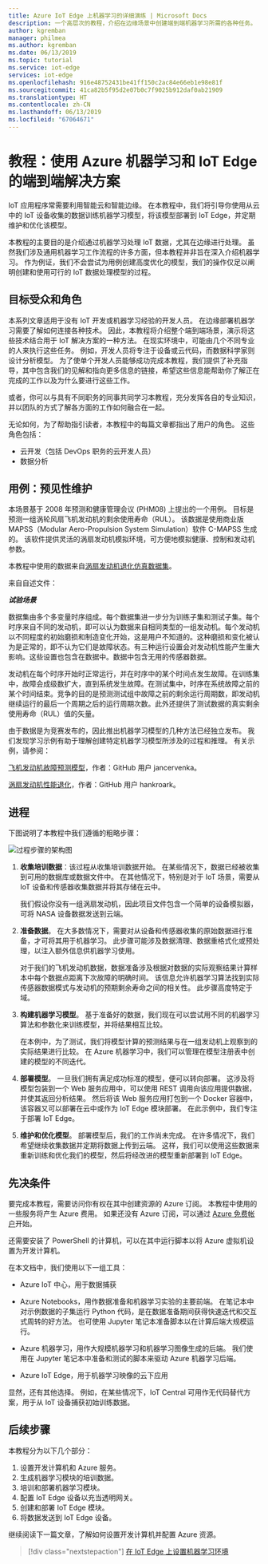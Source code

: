 ```yaml
---
title: Azure IoT Edge 上机器学习的详细演练 | Microsoft Docs
description: 一个高层次的教程，介绍在边缘场景中创建端到端机器学习所需的各种任务。
author: kgremban
manager: philmea
ms.author: kgremban
ms.date: 06/13/2019
ms.topic: tutorial
ms.service: iot-edge
services: iot-edge
ms.openlocfilehash: 916e48752431be41ff150c2ac84e66eb1e98e81f
ms.sourcegitcommit: 41ca82b5f95d2e07b0c7f9025b912daf0ab21909
ms.translationtype: HT
ms.contentlocale: zh-CN
ms.lasthandoff: 06/13/2019
ms.locfileid: "67064671"
---
```

# <a name="tutorial-an-end-to-end-solution-using-azure-machine-learning-and-iot-edge"></a>教程：使用 Azure 机器学习和 IoT Edge 的端到端解决方案

IoT 应用程序常需要利用智能云和智能边缘。 在本教程中，我们将引导你使用从云中的 IoT 设备收集的数据训练机器学习模型，将该模型部署到 IoT Edge，并定期维护和优化该模型。

本教程的主要目的是介绍通过机器学习处理 IoT 数据，尤其在边缘进行处理。 虽然我们涉及通用机器学习工作流程的许多方面，但本教程并非旨在深入介绍机器学习。 作为例证，我们不会尝试为用例创建高度优化的模型，我们的操作仅足以阐明创建和使用可行的 IoT 数据处理模型的过程。

## <a name="target-audience-and-roles"></a>目标受众和角色

本系列文章适用于没有 IoT 开发或机器学习经验的开发人员。 在边缘部署机器学习需要了解如何连接各种技术。 因此，本教程将介绍整个端到端场景，演示将这些技术结合用于 IoT 解决方案的一种方法。 在现实环境中，可能由几个不同专业的人来执行这些任务。 例如，开发人员将专注于设备或云代码，而数据科学家则设计分析模型。 为了使单个开发人员能够成功完成本教程，我们提供了补充指导，其中包含我们的见解和指向更多信息的链接，希望这些信息能帮助你了解正在完成的工作以及为什么要进行这些工作。

或者，你可以与具有不同职务的同事共同学习本教程，充分发挥各自的专业知识，并以团队的方式了解各方面的工作如何融合在一起。

无论如何，为了帮助指引读者，本教程中的每篇文章都指出了用户的角色。 这些角色包括：

* 云开发（包括 DevOps 职务的云开发人员）
* 数据分析

## <a name="use-case-predictive-maintenance"></a>用例：预见性维护

本场景基于 2008 年预测和健康管理会议 (PHM08) 上提出的一个用例。 目标是预测一组涡轮风扇飞机发动机的剩余使用寿命（RUL）。 该数据是使用商业版 MAPSS（Modular Aero-Propulsion System Simulation）软件 C-MAPSS 生成的。 该软件提供灵活的涡扇发动机模拟环境，可方便地模拟健康、控制和发动机参数。

本教程中使用的数据来自[涡扇发动机退化仿真数据集](https://ti.arc.nasa.gov/tech/dash/groups/pcoe/prognostic-data-repository/#turbofan)。

来自自述文件：

***试验场景***

数据集由多个多变量时序组成。每个数据集进一步分为训练子集和测试子集。每个时序来自不同的发动机，即可以认为数据来自相同类型的一组发动机。每个发动机以不同程度的初始磨损和制造变化开始，这是用户不知道的。这种磨损和变化被认为是正常的，即不认为它们是故障状态。有三种运行设置会对发动机性能产生重大影响。这些设置也包含在数据中。数据中包含无用的传感器数据。 

发动机在每个时序开始时正常运行，并在时序中的某个时间点发生故障。在训练集中，故障会成级数扩大，直到系统发生故障。在测试集中，时序在系统故障之前的某个时间结束。竞争的目的是预测测试组中故障之前的剩余运行周期数，即发动机继续运行的最后一个周期之后的运行周期次数。此外还提供了测试数据的真实剩余使用寿命（RUL）值的矢量。 

由于数据是为竞赛发布的，因此推出机器学习模型的几种方法已经独立发布。 我们发现学习示例有助于理解创建特定机器学习模型所涉及的过程和推理。 有关示例，请参阅：

[飞机发动机故障预测模型](https://github.com/jancervenka/turbofan_failure)，作者：GitHub 用户 jancervenka。

[涡扇发动机性能退化](https://github.com/hankroark/Turbofan-Engine-Degradation)，作者：GitHub 用户 hankroark。

## <a name="process"></a>进程

下图说明了本教程中我们遵循的粗略步骤：

![过程步骤的架构图](media/tutorial-machine-learning-edge-01-intro/tutorial-steps-overview.png)

1. **收集培训数据**：该过程从收集培训数据开始。 在某些情况下，数据已经被收集到可用的数据库或数据文件中。 在其他情况下，特别是对于 IoT 场景，需要从 IoT 设备和传感器收集数据并将其存储在云中。

   我们假设你没有一组涡扇发动机，因此项目文件包含一个简单的设备模拟器，可将 NASA 设备数据发送到云端。

1. **准备数据**。 在大多数情况下，需要对从设备和传感器收集的原始数据进行准备，才可将其用于机器学习。 此步骤可能涉及数据清理、数据重格式化或预处理，以注入额外信息供机器学习使用。

   对于我们的飞机发动机数据，数据准备涉及根据对数据的实际观察结果计算样本中每个数据点距离下次故障的明确时间。 该信息允许机器学习算法找到实际传感器数据模式与发动机的预期剩余寿命之间的相关性。 此步骤高度特定于域。

1. **构建机器学习模型**。 基于准备好的数据，我们现在可以尝试用不同的机器学习算法和参数化来训练模型，并将结果相互比较。

   在本例中，为了测试，我们将模型计算的预测结果与在一组发动机上观察到的实际结果进行比较。 在 Azure 机器学习中，我们可以管理在模型注册表中创建的模型的不同迭代。

1. **部署模型**。 一旦我们拥有满足成功标准的模型，便可以转向部署。 这涉及将模型包装到一个 Web 服务应用中，可以使用 REST 调用向该应用提供数据，并使其返回分析结果。 然后将该 Web 服务应用打包到一个 Docker 容器中，该容器又可以部署在云中或作为 IoT Edge 模块部署。 在此示例中，我们专注于部署 IoT Edge。

1. **维护和优化模型**。 部署模型后，我们的工作尚未完成。 在许多情况下，我们希望继续收集数据并定期将数据上传到云端。 这样，我们可以使用这些数据来重新训练和优化我们的模型，然后将经改进的模型重新部署到 IoT Edge。

## <a name="prerequisites"></a>先决条件

要完成本教程，需要访问你有权在其中创建资源的 Azure 订阅。 本教程中使用的一些服务将产生 Azure 费用。 如果还没有 Azure 订阅，可以通过 [Azure 免费帐户](https://azure.microsoft.com/offers/ms-azr-0044p/)开始。

还需要安装了 PowerShell 的计算机，可以在其中运行脚本以将 Azure 虚拟机设置为开发计算机。

在本文档中，我们使用以下一组工具：

* Azure IoT 中心，用于数据捕获

* Azure Notebooks，用作数据准备和机器学习实验的主要前端。 在笔记本中对示例数据的子集运行 Python 代码，是在数据准备期间获得快速迭代和交互式周转的好方法。 也可使用 Jupyter 笔记本准备脚本以在计算后端大规模运行。

* Azure 机器学习，用作大规模机器学习和机器学习图像生成的后端。 我们使用在 Jupyter 笔记本中准备和测试的脚本来驱动 Azure 机器学习后端。

* Azure IoT Edge，用于机器学习映像的云下应用

显然，还有其他选择。 例如，在某些情况下，IoT Central 可用作无代码替代方案，用于从 IoT 设备捕获初始训练数据。

## <a name="next-steps"></a>后续步骤

本教程分为以下几个部分：

1. 设置开发计算机和 Azure 服务。
2. 生成机器学习模块的培训数据。
3. 培训和部署机器学习模块。
4. 配置 IoT Edge 设备以充当透明网关。
5. 创建和部署 IoT Edge 模块。
6. 将数据发送到 IoT Edge 设备。

继续阅读下一篇文章，了解如何设置开发计算机并配置 Azure 资源。

> [!div class="nextstepaction"]
> [在 IoT Edge 上设置机器学习环境](tutorial-machine-learning-edge-02-prepare-environment.md)
